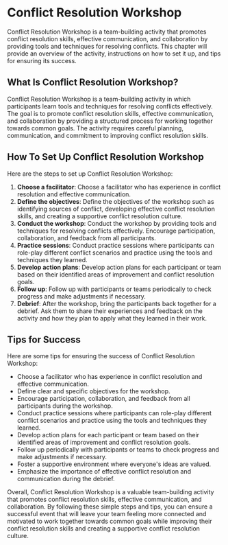 Conflict Resolution Workshop
===============================================================

Conflict Resolution Workshop is a team-building activity that promotes conflict resolution skills, effective communication, and collaboration by providing tools and techniques for resolving conflicts. This chapter will provide an overview of the activity, instructions on how to set it up, and tips for ensuring its success.

What Is Conflict Resolution Workshop?
-------------------------------------

Conflict Resolution Workshop is a team-building activity in which participants learn tools and techniques for resolving conflicts effectively. The goal is to promote conflict resolution skills, effective communication, and collaboration by providing a structured process for working together towards common goals. The activity requires careful planning, communication, and commitment to improving conflict resolution skills.

How To Set Up Conflict Resolution Workshop
------------------------------------------

Here are the steps to set up Conflict Resolution Workshop:

1. **Choose a facilitator**: Choose a facilitator who has experience in conflict resolution and effective communication.
2. **Define the objectives**: Define the objectives of the workshop such as identifying sources of conflict, developing effective conflict resolution skills, and creating a supportive conflict resolution culture.
3. **Conduct the workshop**: Conduct the workshop by providing tools and techniques for resolving conflicts effectively. Encourage participation, collaboration, and feedback from all participants.
4. **Practice sessions**: Conduct practice sessions where participants can role-play different conflict scenarios and practice using the tools and techniques they learned.
5. **Develop action plans**: Develop action plans for each participant or team based on their identified areas of improvement and conflict resolution goals.
6. **Follow up**: Follow up with participants or teams periodically to check progress and make adjustments if necessary.
7. **Debrief**: After the workshop, bring the participants back together for a debrief. Ask them to share their experiences and feedback on the activity and how they plan to apply what they learned in their work.

Tips for Success
----------------

Here are some tips for ensuring the success of Conflict Resolution Workshop:

* Choose a facilitator who has experience in conflict resolution and effective communication.
* Define clear and specific objectives for the workshop.
* Encourage participation, collaboration, and feedback from all participants during the workshop.
* Conduct practice sessions where participants can role-play different conflict scenarios and practice using the tools and techniques they learned.
* Develop action plans for each participant or team based on their identified areas of improvement and conflict resolution goals.
* Follow up periodically with participants or teams to check progress and make adjustments if necessary.
* Foster a supportive environment where everyone's ideas are valued.
* Emphasize the importance of effective conflict resolution and communication during the debrief.

Overall, Conflict Resolution Workshop is a valuable team-building activity that promotes conflict resolution skills, effective communication, and collaboration. By following these simple steps and tips, you can ensure a successful event that will leave your team feeling more connected and motivated to work together towards common goals while improving their conflict resolution skills and creating a supportive conflict resolution culture.
